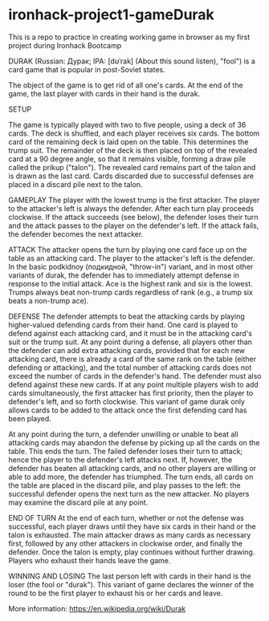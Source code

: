 # ironhack-project1-gameDurak
This is a repo to practice in creating working game in browser as my first project during Ironhack Bootcamp




DURAK (Russian: Дурак; IPA: [dʊˈrak] (About this sound listen), "fool")
 is a card game that is popular in post-Soviet states.

The object of the game is to get rid of all one's cards. At the end of the game, the last player with cards in their hand is the durak.

SETUP

The game is typically played with two to five people, using a deck of 36 cards. The deck is shuffled, and each player receives six cards. The bottom card of the remaining deck is laid open on the table. This determines the trump suit.
The remainder of the deck is then placed on top of the revealed card at a 90 degree angle, so that it remains visible, forming a draw pile called the prikup ("talon").
The revealed card remains part of the talon and is drawn as the last card. Cards discarded due to successful defenses are placed in a discard pile next to the talon.

GAMEPLAY
The player with the lowest trump is the first attacker. The player to the attacker's left is always the defender.
After each turn play proceeds clockwise. If the attack succeeds (see below), the defender loses their turn and the attack passes to the player on the defender's left. If the attack fails, the defender becomes the next attacker.

ATTACK
The attacker opens the turn by playing one card face up on the table as an attacking card. The player to the attacker's left is the defender.
In the basic podkidnoy (подкидной, "throw-in") variant, and in most other variants of durak, the defender has to immediately attempt defense in response to the initial attack.
Ace is the highest rank and six is the lowest. Trumps always beat non-trump cards regardless of rank (e.g., a trump six beats a non-trump ace).

DEFENSE
The defender attempts to beat the attacking cards by playing higher-valued defending cards from their hand. One card is played to defend against each attacking card, and it must be in the attacking card's suit or the trump suit.
At any point during a defense, all players other than the defender can add extra attacking cards, provided that for each new attacking card, there is already a card of the same rank on the table (either defending or attacking), and the total number of attacking cards does not exceed the number of cards in the defender's hand. The defender must also defend against these new cards. If at any point multiple players wish to add cards simultaneously, the first attacker has first priority, then the player to defender's left, and so forth clockwise.
This variant of game durak only allows cards to be added to the attack once the first defending card has been played.

At any point during the turn, a defender unwilling or unable to beat all attacking cards may abandon the defense by picking up all the cards on the table. This ends the turn. The failed defender loses their turn to attack; hence the player to the defender's left attacks next.
If, however, the defender has beaten all attacking cards, and no other players are willing or able to add more, the defender has triumphed. The turn ends, all cards on the table are placed in the discard pile, and play passes to the left: the successful defender opens the next turn as the new attacker.
No players may examine the discard pile at any point.

END OF TURN
At the end of each turn, whether or not the defense was successful, each player draws until they have six cards in their hand or the talon is exhausted. The main attacker draws as many cards as necessary first, followed by any other attackers in clockwise order, and finally the defender. Once the talon is empty, play continues without further drawing. Players who exhaust their hands leave the game.

WINNING AND LOSING
The last person left with cards in their hand is the loser (the fool or "durak").
This variant of game declares the winner of the round to be the first player to exhaust his or her cards and leave.

More information: https://en.wikipedia.org/wiki/Durak
